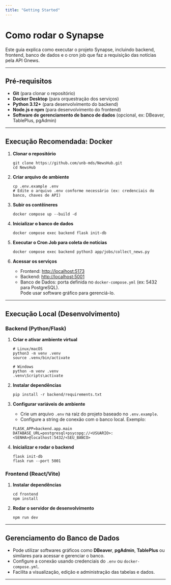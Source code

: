 ```yaml
---
title: "Getting Started"
---
```


# Como rodar o Synapse

Este guia explica como executar o projeto Synapse, incluindo backend, frontend, banco de dados e o cron job que faz a requisição das notícias pela API Gnews.

---

## Pré-requisitos

- **Git** (para clonar o repositório)
- **Docker Desktop** (para orquestração dos serviços)
- **Python 3.12+** (para desenvolvimento do backend)
- **Node.js e npm** (para desenvolvimento do frontend)
- **Software de gerenciamento de banco de dados** (opcional, ex: DBeaver, TablePlus, pgAdmin)

---

## Execução Recomendada: Docker

1. **Clonar o repositório**  
    ```
    git clone https://github.com/unb-mds/NewsHub.git
    cd NewsHub
    ```

2. **Criar arquivo de ambiente**  
    ```
    cp .env.example .env
    # Edite o arquivo .env conforme necessário (ex: credenciais do banco, chaves de API)
    ```

3. **Subir os contêineres**  
    ```
    docker compose up --build -d
    ```

4. **Inicializar o banco de dados**  
    ```
    docker compose exec backend flask init-db
    ```

5. **Executar o Cron Job para coleta de notícias**  
    ```
    docker compose exec backend python3 app/jobs/collect_news.py
    ```

6. **Acessar os serviços**  
    - Frontend: [http://localhost:5173](http://localhost:5173)  
    - Backend: [http://localhost:5001](http://localhost:5001)  
    - Banco de Dados: porta definida no `docker-compose.yml` (ex: 5432 para PostgreSQL).  
      Pode usar software gráfico para gerenciá-lo.

---

## Execução Local (Desenvolvimento)

### Backend (Python/Flask)

1. **Criar e ativar ambiente virtual**  
    ```
    # Linux/macOS
    python3 -m venv .venv
    source .venv/bin/activate

    # Windows
    python -m venv .venv
    .venv\Scripts\activate
    ```

2. **Instalar dependências**  
    ```
    pip install -r backend/requirements.txt
    ```

3. **Configurar variáveis de ambiente**  
    - Crie um arquivo `.env` na raiz do projeto baseado no `.env.example`.  
    - Configure a string de conexão com o banco local. Exemplo:  
    ```
    FLASK_APP=backend.app.main
    DATABASE_URL=postgresql+psycopg://<USUARIO>:<SENHA>@localhost:5432/<SEU_BANCO>
    ```

4. **Inicializar e rodar o backend**  
    ```
    flask init-db
    flask run --port 5001
    ```

### Frontend (React/Vite)

1. **Instalar dependências**  
    ```
    cd frontend
    npm install
    ```

2. **Rodar o servidor de desenvolvimento**  
    ```
    npm run dev
    ```

---

## Gerenciamento do Banco de Dados

- Pode utilizar softwares gráficos como **DBeaver**, **pgAdmin**, **TablePlus** ou similares para acessar e gerenciar o banco.
- Configure a conexão usando credenciais do `.env` ou `docker-compose.yml`.
- Facilita a visualização, edição e administração das tabelas e dados.

---